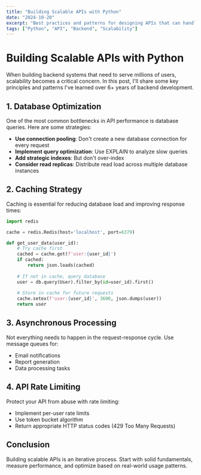 ```yaml
---
title: "Building Scalable APIs with Python"
date: "2024-10-20"
excerpt: "Best practices and patterns for designing APIs that can handle millions of requests"
tags: ["Python", "API", "Backend", "Scalability"]
---
```


# Building Scalable APIs with Python

When building backend systems that need to serve millions of users, scalability becomes a critical concern. In this post, I'll share some key principles and patterns I've learned over 6+ years of backend development.

## 1. Database Optimization

One of the most common bottlenecks in API performance is database queries. Here are some strategies:

- **Use connection pooling**: Don't create a new database connection for every request
- **Implement query optimization**: Use EXPLAIN to analyze slow queries
- **Add strategic indexes**: But don't over-index
- **Consider read replicas**: Distribute read load across multiple database instances

## 2. Caching Strategy

Caching is essential for reducing database load and improving response times:

```python
import redis

cache = redis.Redis(host='localhost', port=6379)

def get_user_data(user_id):
    # Try cache first
    cached = cache.get(f'user:{user_id}')
    if cached:
        return json.loads(cached)
    
    # If not in cache, query database
    user = db.query(User).filter_by(id=user_id).first()
    
    # Store in cache for future requests
    cache.setex(f'user:{user_id}', 3600, json.dumps(user))
    return user
```

## 3. Asynchronous Processing

Not everything needs to happen in the request-response cycle. Use message queues for:

- Email notifications
- Report generation
- Data processing tasks

## 4. API Rate Limiting

Protect your API from abuse with rate limiting:

- Implement per-user rate limits
- Use token bucket algorithm
- Return appropriate HTTP status codes (429 Too Many Requests)

## Conclusion

Building scalable APIs is an iterative process. Start with solid fundamentals, measure performance, and optimize based on real-world usage patterns.

